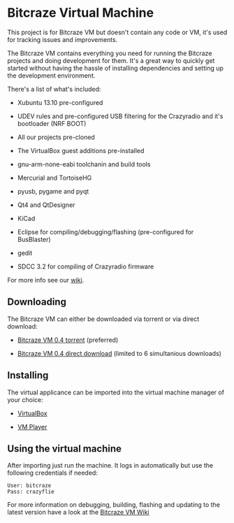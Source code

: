 # Bitcraze Virtual Machine

This project is for Bitcraze VM but doesn't contain any code or VM, it's used for tracking issues and improvements.

The Bitcraze VM contains everything you need for running the Bitcraze projects and doing development for them. It's a great way to quickly get started without having the hassle of installing dependencies and setting up the development environment.

There's a list of what's included:

* Xubuntu 13.10 pre-configured

* UDEV rules and pre-configured USB filtering for the Crazyradio and it's bootloader (NRF BOOT)

* All our projects pre-cloned

* The VirtualBox guest additions pre-installed

* gnu-arm-none-eabi toolchanin and build tools

* Mercurial and TortoiseHG

* pyusb, pygame and pyqt

* Qt4 and QtDesigner

* KiCad

* Eclipse for compiling/debugging/flashing (pre-configured for BusBlaster)

* gedit

* SDCC 3.2 for compiling of Crazyradio firmware

For more info see our [wiki](http://wiki.bitcraze.se/projects:virtualmachine:index/ "Bitcraze VM Wiki").

Downloading
-----------
The Bitcraze VM can either be downloaded via torrent or via direct download:

* [Bitcraze VM 0.4 torrent](http://tracker.bitcraze.se/torrents/Bitcraze%20VM%200.4.ova.torrent "Bitcraze VM 0.4 torrent") (preferred)

* [Bitcraze VM 0.4 direct download](mega.co.nz/#!ScQh1KRQ!azKj-0LhnIDyWH5mCvauZTWwLzM4lbJWi9MTBmT_nEI "Bitcraze VM 0.3 direct download") (limited to 6 simultanious downloads)

Installing
----------
The virtual applicance can be imported into the virtual machine manager of your choice:

* [VirtualBox](https://www.virtualbox.org/ "VirtualBox")

* [VM Player](http://www.vmware.com/products/player/ "WM Player")

Using the virtual machine
-------------------------
After importing just run the machine. It logs in automatically but use the following credentials if needed:
```
User: bitcraze
Pass: crazyflie
```

For more information on debugging, building, flashing and updating to the latest version have a look at the [Bitcraze VM Wiki](http://wiki.bitcraze.se/projects:virtualmachine:index/ "Bitcraze VM Wiki")

